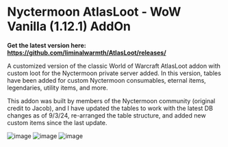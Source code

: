# Nyctermoon AtlasLoot - WoW Vanilla (1.12.1) AddOn

**Get the latest version here: https://github.com/liminalwarmth/AtlasLoot/releases/**

A customized version of the classic World of Warcraft AtlasLoot addon with custom loot for the Nyctermoon private server added. In this version, tables have been added for custom Nyctermoon consumables, eternal items, legendaries, utility items, and more.

This addon was built by members of the Nyctermoon community (original credit to Jacob), and I have updated the tables to work with the latest DB changes as of 9/3/24, re-arranged the table structure, and added new custom items since the last update.

![image](https://github.com/user-attachments/assets/4788dbfa-d35e-417a-8f3e-53602501a251)
![image](https://github.com/user-attachments/assets/562963cf-1a30-4c16-b373-e1b8e8953964)
![image](https://github.com/user-attachments/assets/1f4355d4-2315-4fcb-a1c1-2de6b2e960bf)
